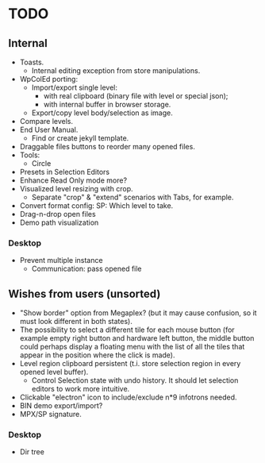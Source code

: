 # TODO

## Internal

- Toasts.
  - Internal editing exception from store manipulations.
- WpColEd porting:
  - Import/export single level:
    - with real clipboard (binary file with level or special json);
    - with internal buffer in browser storage.
  - Export/copy level body/selection as image.
- Compare levels.
- End User Manual.
  - Find or create jekyll template.
- Draggable files buttons to reorder many opened files.
- Tools:
  - Circle
- Presets in Selection Editors
- Enhance Read Only mode more?
- Visualized level resizing with crop.
  - Separate "crop" & "extend" scenarios with Tabs, for example.
- Convert format config: SP: Which level to take.
- Drag-n-drop open files
- Demo path visualization

### Desktop

- Prevent multiple instance
  - Communication: pass opened file

## Wishes from users (unsorted)

- "Show border" option from Megaplex? (but it may cause confusion, so it must
  look different in both states).
- The possibility to select a different tile for each mouse button (for example
  empty right button and hardware left button, the middle button could perhaps
  display a floating menu with the list of all the tiles that appear in the
  position where the click is made).
- Level region clipboard persistent (t.i. store selection region in every opened
  level buffer).
  - Control Selection state with undo history. It should let selection editors
    to work more intuitive.
- Clickable "electron" icon to include/exclude n\*9 infotrons needed.
- BIN demo export/import?
- MPX/SP signature.

### Desktop

- Dir tree
